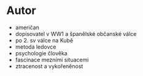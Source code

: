 # Autor
* američan
* dopisovatel v WW1 a španělské občanské válce
* po 2. sv válce na Kubě
* metoda ledovce
* psychologie člověka
* fascinace mezními situacemi
* ztracenost a vykořeněnost